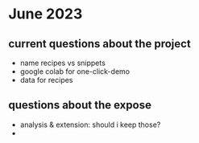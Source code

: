 # June 2023

## current questions about the project

- name recipes vs snippets
- google colab for one-click-demo
- data for recipes

## questions about the expose

- analysis & extension: should i keep those?
- 
